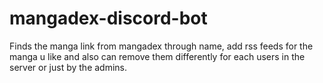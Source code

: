 ﻿# mangadex-discord-bot 
 Finds the manga link from mangadex through name, add rss feeds for the manga u like and also can remove them differently for each users in the server or just by the admins.
